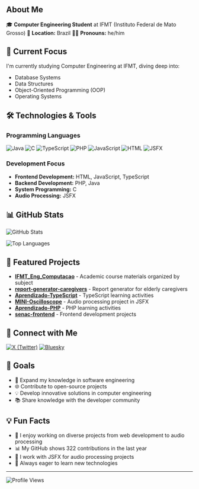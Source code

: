 ## About Me

🎓 **Computer Engineering Student** at IFMT (Instituto Federal de Mato Grosso)
📍 **Location:** Brazil
👨‍💻 **Pronouns:** he/him

## 🔭 Current Focus

I'm currently studying Computer Engineering at IFMT, diving deep into:
- Database Systems
- Data Structures
- Object-Oriented Programming (OOP)
- Operating Systems

## 🛠️ Technologies & Tools

### Programming Languages
![Java](https://img.shields.io/badge/Java-ED8B00?style=for-the-badge&logo=java&logoColor=white)
![C](https://img.shields.io/badge/C-00599C?style=for-the-badge&logo=c&logoColor=white)
![TypeScript](https://img.shields.io/badge/TypeScript-007ACC?style=for-the-badge&logo=typescript&logoColor=white)
![PHP](https://img.shields.io/badge/PHP-777BB4?style=for-the-badge&logo=php&logoColor=white)
![JavaScript](https://img.shields.io/badge/JavaScript-F7DF1E?style=for-the-badge&logo=javascript&logoColor=black)
![HTML](https://img.shields.io/badge/HTML5-E34F26?style=for-the-badge&logo=html5&logoColor=white)
![JSFX](https://img.shields.io/badge/JSFX-FF6B6B?style=for-the-badge&logo=reaper&logoColor=white)

### Development Focus
- **Frontend Development:** HTML, JavaScript, TypeScript
- **Backend Development:** PHP, Java
- **System Programming:** C
- **Audio Processing:** JSFX

## 📊 GitHub Stats

![GitHub Stats](https://github-readme-stats.vercel.app/api?username=mateus-s-a&show_icons=true&theme=radical)

![Top Languages](https://github-readme-stats.vercel.app/api/top-langs/?username=mateus-s-a&layout=compact&theme=radical)

## 🌟 Featured Projects

- **[IFMT_Eng_Computacao](https://github.com/mateus-s-a/IFMT_Eng_Computacao)** - Academic course materials organized by subject
- **[report-generator-caregivers](https://github.com/mateus-s-a/6a592e85)** - Report generator for elderly caregivers
- **[Aprendizado-TypeScript](https://github.com/mateus-s-a/c0a3351c)** - TypeScript learning activities
- **[MINI-Oscilloscope](https://github.com/mateus-s-a/MINI-Oscilloscope)** - Audio processing project in JSFX
- **[Aprendizado-PHP](https://github.com/mateus-s-a/Aprendizado-PHP)** - PHP learning activities
- **[senac-frontend](https://github.com/mateus-s-a/senac-frontend)** - Frontend development projects

## 🤝 Connect with Me

[![X (Twitter)](https://img.shields.io/badge/X-1DA1F2?style=for-the-badge&logo=x&logoColor=white)](https://twitter.com/Spacery4)
[![Bluesky](https://img.shields.io/badge/Bluesky-0085FF?style=for-the-badge&logo=bluesky&logoColor=white)](https://bsky.app/profile/spacery.bsky.social)

## 🎯 Goals

- 🚀 Expand my knowledge in software engineering
- 🌐 Contribute to open-source projects
- 💡 Develop innovative solutions in computer engineering
- 📚 Share knowledge with the developer community

## 💡 Fun Facts

- 🔧 I enjoy working on diverse projects from web development to audio processing
- 📊 My GitHub shows 322 contributions in the last year
- 🎵 I work with JSFX for audio processing projects
- 🌱 Always eager to learn new technologies

---

![Profile Views](https://komarev.com/ghpvc/?username=mateus-s-a&color=brightgreen)
